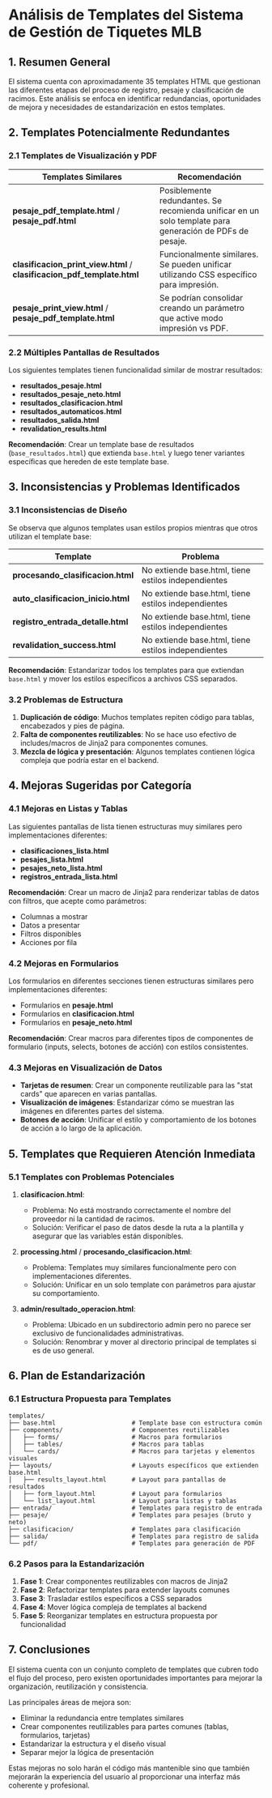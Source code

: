 # Análisis de Templates del Sistema de Gestión de Tiquetes MLB

## 1. Resumen General

El sistema cuenta con aproximadamente 35 templates HTML que gestionan las diferentes etapas del proceso de registro, pesaje y clasificación de racimos. Este análisis se enfoca en identificar redundancias, oportunidades de mejora y necesidades de estandarización en estos templates.

## 2. Templates Potencialmente Redundantes

### 2.1 Templates de Visualización y PDF

| Templates Similares | Recomendación |
|---------------------|---------------|
| **pesaje_pdf_template.html** / **pesaje_pdf.html** | Posiblemente redundantes. Se recomienda unificar en un solo template para generación de PDFs de pesaje. |
| **clasificacion_print_view.html** / **clasificacion_pdf_template.html** | Funcionalmente similares. Se pueden unificar utilizando CSS específico para impresión. |
| **pesaje_print_view.html** / **pesaje_pdf_template.html** | Se podrían consolidar creando un parámetro que active modo impresión vs PDF. |

### 2.2 Múltiples Pantallas de Resultados

Los siguientes templates tienen funcionalidad similar de mostrar resultados:

- **resultados_pesaje.html**
- **resultados_pesaje_neto.html**
- **resultados_clasificacion.html**
- **resultados_automaticos.html**
- **resultados_salida.html**
- **revalidation_results.html**

**Recomendación**: Crear un template base de resultados (`base_resultados.html`) que extienda `base.html` y luego tener variantes específicas que hereden de este template base.

## 3. Inconsistencias y Problemas Identificados

### 3.1 Inconsistencias de Diseño

Se observa que algunos templates usan estilos propios mientras que otros utilizan el template base:

| Template | Problema |
|----------|----------|
| **procesando_clasificacion.html** | No extiende base.html, tiene estilos independientes |
| **auto_clasificacion_inicio.html** | No extiende base.html, tiene estilos independientes |
| **registro_entrada_detalle.html** | No extiende base.html, tiene estilos independientes |
| **revalidation_success.html** | No extiende base.html, tiene estilos independientes |

**Recomendación**: Estandarizar todos los templates para que extiendan `base.html` y mover los estilos específicos a archivos CSS separados.

### 3.2 Problemas de Estructura

1. **Duplicación de código**: Muchos templates repiten código para tablas, encabezados y pies de página.
2. **Falta de componentes reutilizables**: No se hace uso efectivo de includes/macros de Jinja2 para componentes comunes.
3. **Mezcla de lógica y presentación**: Algunos templates contienen lógica compleja que podría estar en el backend.

## 4. Mejoras Sugeridas por Categoría

### 4.1 Mejoras en Listas y Tablas

Las siguientes pantallas de lista tienen estructuras muy similares pero implementaciones diferentes:

- **clasificaciones_lista.html**
- **pesajes_lista.html**
- **pesajes_neto_lista.html**
- **registros_entrada_lista.html**

**Recomendación**: Crear un macro de Jinja2 para renderizar tablas de datos con filtros, que acepte como parámetros:
- Columnas a mostrar
- Datos a presentar
- Filtros disponibles
- Acciones por fila

### 4.2 Mejoras en Formularios

Los formularios en diferentes secciones tienen estructuras similares pero implementaciones diferentes:

- Formularios en **pesaje.html**
- Formularios en **clasificacion.html**
- Formularios en **pesaje_neto.html**

**Recomendación**: Crear macros para diferentes tipos de componentes de formulario (inputs, selects, botones de acción) con estilos consistentes.

### 4.3 Mejoras en Visualización de Datos

- **Tarjetas de resumen**: Crear un componente reutilizable para las "stat cards" que aparecen en varias pantallas.
- **Visualización de imágenes**: Estandarizar cómo se muestran las imágenes en diferentes partes del sistema.
- **Botones de acción**: Unificar el estilo y comportamiento de los botones de acción a lo largo de la aplicación.

## 5. Templates que Requieren Atención Inmediata

### 5.1 Templates con Problemas Potenciales

1. **clasificacion.html**: 
   - Problema: No está mostrando correctamente el nombre del proveedor ni la cantidad de racimos.
   - Solución: Verificar el paso de datos desde la ruta a la plantilla y asegurar que las variables están disponibles.

2. **processing.html** / **procesando_clasificacion.html**:
   - Problema: Templates muy similares funcionalmente pero con implementaciones diferentes.
   - Solución: Unificar en un solo template con parámetros para ajustar su comportamiento.

3. **admin/resultado_operacion.html**:
   - Problema: Ubicado en un subdirectorio admin pero no parece ser exclusivo de funcionalidades administrativas.
   - Solución: Renombrar y mover al directorio principal de templates si es de uso general.

## 6. Plan de Estandarización

### 6.1 Estructura Propuesta para Templates

```
templates/
├── base.html                     # Template base con estructura común
├── components/                   # Componentes reutilizables
│   ├── forms/                    # Macros para formularios
│   ├── tables/                   # Macros para tablas
│   └── cards/                    # Macros para tarjetas y elementos visuales
├── layouts/                      # Layouts específicos que extienden base.html
│   ├── results_layout.html       # Layout para pantallas de resultados
│   ├── form_layout.html          # Layout para formularios
│   └── list_layout.html          # Layout para listas y tablas
├── entrada/                      # Templates para registro de entrada
├── pesaje/                       # Templates para pesajes (bruto y neto)
├── clasificacion/                # Templates para clasificación 
├── salida/                       # Templates para registro de salida
└── pdf/                          # Templates para generación de PDF
```

### 6.2 Pasos para la Estandarización

1. **Fase 1**: Crear componentes reutilizables con macros de Jinja2
2. **Fase 2**: Refactorizar templates para extender layouts comunes
3. **Fase 3**: Trasladar estilos específicos a CSS separados
4. **Fase 4**: Mover lógica compleja de templates al backend
5. **Fase 5**: Reorganizar templates en estructura propuesta por funcionalidad

## 7. Conclusiones

El sistema cuenta con un conjunto completo de templates que cubren todo el flujo del proceso, pero existen oportunidades importantes para mejorar la organización, reutilización y consistencia.

Las principales áreas de mejora son:
- Eliminar la redundancia entre templates similares
- Crear componentes reutilizables para partes comunes (tablas, formularios, tarjetas)
- Estandarizar la estructura y el diseño visual
- Separar mejor la lógica de presentación

Estas mejoras no solo harán el código más mantenible sino que también mejorarán la experiencia del usuario al proporcionar una interfaz más coherente y profesional. 